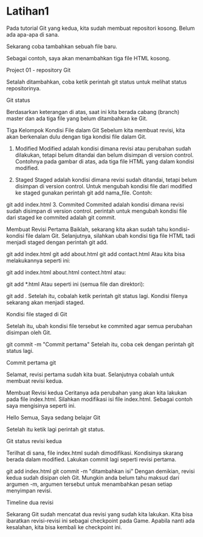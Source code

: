 # Latihan1

Pada tutorial Git yang kedua, kita sudah membuat repositori kosong. Belum ada apa-apa di sana.

Sekarang coba tambahkan sebuah file baru.

Sebagai contoh, saya akan menambahkan tiga file HTML kosong.

Project 01 - repository Git

Setalah ditambahkan, coba ketik perintah git status untuk melihat status repositorinya.

Git status

Berdasarkan keterangan di atas, saat ini kita berada cabang (branch) master dan ada tiga file yang belum ditambahkan ke Git.


 
Tiga Kelompok Kondisi File dalam Git
Sebelum kita membuat revisi, kita akan berkenalan dulu dengan tiga kondisi file dalam Git.

1. Modified
Modified adalah kondisi dimana revisi atau perubahan sudah dilakukan, tetapi belum ditandai dan belum disimpan di version control. Contohnya pada gambar di atas, ada tiga file HTML yang dalam kondisi modified.

2. Staged
Staged adalah kondisi dimana revisi sudah ditandai, tetapi belum disimpan di version control. Untuk mengubah kondisi file dari modified ke staged gunakan perintah git add nama_file. Contoh:

git add index.html
3. Commited
Commited adalah kondisi dimana revisi sudah disimpan di version control. perintah untuk mengubah kondisi file dari staged ke commited adalah git commit.

Membuat Revisi Pertama
Baiklah, sekarang kita akan sudah tahu kondisi-kondisi file dalam Git. Selanjutnya, silahkan ubah kondisi tiga file HTML tadi menjadi staged dengan perintah git add.

git add index.html
git add about.html
git add contact.html
Atau kita bisa melakukannya seperti ini:

git add index.html about.html contect.html
atau:

git add *.html
Atau seperti ini (semua file dan direktori):

git add .
Setelah itu, cobalah ketik perintah git status lagi. Kondisi filenya sekarang akan menjadi staged.

Kondisi file staged di Git

Setelah itu, ubah kondisi file tersebut ke commited agar semua perubahan disimpan oleh Git.

git commit -m "Commit pertama"
Setelah itu, coba cek dengan perintah git status lagi.

Commit pertama git

Selamat, revisi pertama sudah kita buat. Selanjutnya cobalah untuk membuat revisi kedua.

Membuat Revisi kedua
Ceritanya ada perubahan yang akan kita lakukan pada file index.html. Silahkan modifikasi isi file index.html. Sebagai contoh saya mengisinya seperti ini.

<!DOCTYPE html>
<html>
    <head>
        <meta charset="utf-8">
        <title>Belajar Git - Project 01</title>
    </head>
    <body>
        <p>Hello Semua, Saya sedang belajar Git</p>
    </body>
</html>
Setelah itu ketik lagi perintah git status.

Git status revisi kedua

Terilhat di sana, file index.html sudah dimodifikasi. Kondisinya skarang berada dalam modified. Lakukan commit lagi seperti revisi pertama.

git add index.html
git commit -m "ditambahkan isi"
Dengan demikian, revisi kedua sudah disipan oleh Git. Mungkin anda belum tahu maksud dari argumen -m, argumen tersebut untuk menambahkan pesan setiap menyimpan revisi.

Timeline dua revisi

Sekarang Git sudah mencatat dua revisi yang sudah kita lakukan. Kita bisa ibaratkan revisi-revisi ini sebagai checkpoint pada Game. Apabila nanti ada kesalahan, kita bisa kembali ke checkpoint ini.